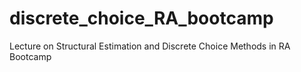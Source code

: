 # discrete_choice_RA_bootcamp
Lecture on Structural Estimation and Discrete Choice Methods in RA Bootcamp
